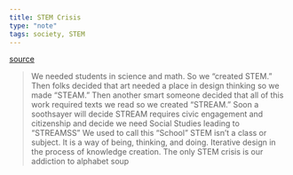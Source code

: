 ```yaml
---
title: STEM Crisis
type: "note"
tags: society, STEM 
---
```




[source](https://medium.com/@jgmac1106/the-stem-crisis-349deacbb578#.wshsqndbo)

> We needed students in science and math. So we “created STEM.”
> Then folks decided that art needed a place in design thinking so we made “STEAM.”
> Then another smart someone decided that all of this work required texts we read so we created “STREAM.”
> Soon a soothsayer will decide STREAM requires civic engagement and citizenship and decide we need Social Studies leading to “STREAMSS”
> We used to call this “School”
> STEM isn’t a class or subject. It is a way of being, thinking, and doing.
> Iterative design in the process of knowledge creation.
> The only STEM crisis is our addiction to alphabet soup 





